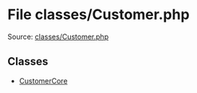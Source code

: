 File classes/Customer.php
=========

Source: [classes/Customer.php](https://github.com/PrestaShop/PrestaShop/blob/1.6.0.6/classes/Customer.php)


Classes
-------

* [CustomerCore](class.CustomerCore.md)

